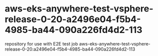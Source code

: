 # aws-eks-anywhere-test-vsphere-release-0-20-a2496e04-f5b4-4985-ba44-090a226fd4d2-113
repository for use with E2E test job aws-eks-anywhere-test-vsphere-release-0-20:a2496e04-f5b4-4985-ba44-090a226fd4d2-113
